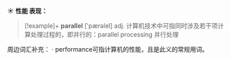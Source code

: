 ☀ <span class="category">**性能 表现：**</span>
>[!example]+ <span class="vocabulary">**parallel**</span> ['pærəlel] 
> <span class="definition">adj. 计算机技术中可指同时涉及若干项计算处理过程的，即并行的：</span>parallel processing 并行处理

周边词汇补充：
· performance可指计算机的性能，且是此义的常规用词。

